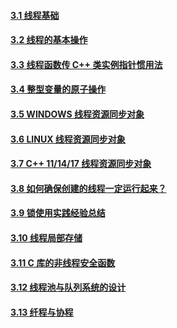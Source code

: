 #### [3.1 线程基础](https://github.com/834810071/note/blob/master/C%2B%2B%20%E5%A4%9A%E7%BA%BF%E7%A8%8B%E7%BC%96%E7%A8%8B%E7%B2%BE%E9%AB%93%E4%B8%93%E9%A2%98%E4%BB%8B%E7%BB%8D/3.1%20%E7%BA%BF%E7%A8%8B%E5%9F%BA%E7%A1%80.md)

#### [3.2 线程的基本操作](https://github.com/834810071/note/blob/master/C%2B%2B%20%E5%A4%9A%E7%BA%BF%E7%A8%8B%E7%BC%96%E7%A8%8B%E7%B2%BE%E9%AB%93%E4%B8%93%E9%A2%98%E4%BB%8B%E7%BB%8D/02.md)

#### [3.3 线程函数传 C++ 类实例指针惯用法](https://github.com/834810071/note/blob/master/C%2B%2B%20%E5%A4%9A%E7%BA%BF%E7%A8%8B%E7%BC%96%E7%A8%8B%E7%B2%BE%E9%AB%93%E4%B8%93%E9%A2%98%E4%BB%8B%E7%BB%8D/03.md)

#### [3.4 整型变量的原子操作](https://github.com/834810071/note/blob/master/C%2B%2B%20%E5%A4%9A%E7%BA%BF%E7%A8%8B%E7%BC%96%E7%A8%8B%E7%B2%BE%E9%AB%93%E4%B8%93%E9%A2%98%E4%BB%8B%E7%BB%8D/04.md)

#### [3.5 WINDOWS 线程资源同步对象](https://github.com/834810071/note/blob/master/C%2B%2B%20%E5%A4%9A%E7%BA%BF%E7%A8%8B%E7%BC%96%E7%A8%8B%E7%B2%BE%E9%AB%93%E4%B8%93%E9%A2%98%E4%BB%8B%E7%BB%8D/05.md)

#### [3.6 LINUX 线程资源同步对象](https://github.com/834810071/note/blob/master/C%2B%2B%20%E5%A4%9A%E7%BA%BF%E7%A8%8B%E7%BC%96%E7%A8%8B%E7%B2%BE%E9%AB%93%E4%B8%93%E9%A2%98%E4%BB%8B%E7%BB%8D/06.md)

#### [3.7 C++ 11/14/17 线程资源同步对象](https://github.com/834810071/note/blob/master/C%2B%2B%20%E5%A4%9A%E7%BA%BF%E7%A8%8B%E7%BC%96%E7%A8%8B%E7%B2%BE%E9%AB%93%E4%B8%93%E9%A2%98%E4%BB%8B%E7%BB%8D/07.md)

#### [3.8 如何确保创建的线程一定运行起来？](https://github.com/834810071/note/blob/master/C%2B%2B%20%E5%A4%9A%E7%BA%BF%E7%A8%8B%E7%BC%96%E7%A8%8B%E7%B2%BE%E9%AB%93%E4%B8%93%E9%A2%98%E4%BB%8B%E7%BB%8D/08.md)

#### [3.9 锁使用实践经验总结](https://github.com/834810071/note/blob/master/C%2B%2B%20%E5%A4%9A%E7%BA%BF%E7%A8%8B%E7%BC%96%E7%A8%8B%E7%B2%BE%E9%AB%93%E4%B8%93%E9%A2%98%E4%BB%8B%E7%BB%8D/09.md)

#### [3.10 线程局部存储](https://github.com/834810071/note/blob/master/C%2B%2B%20%E5%A4%9A%E7%BA%BF%E7%A8%8B%E7%BC%96%E7%A8%8B%E7%B2%BE%E9%AB%93%E4%B8%93%E9%A2%98%E4%BB%8B%E7%BB%8D/10.md)

#### [3.11 C 库的非线程安全函数](https://github.com/834810071/note/blob/master/C%2B%2B%20%E5%A4%9A%E7%BA%BF%E7%A8%8B%E7%BC%96%E7%A8%8B%E7%B2%BE%E9%AB%93%E4%B8%93%E9%A2%98%E4%BB%8B%E7%BB%8D/11.md)

#### [3.12 线程池与队列系统的设计](https://github.com/834810071/note/blob/master/C%2B%2B%20%E5%A4%9A%E7%BA%BF%E7%A8%8B%E7%BC%96%E7%A8%8B%E7%B2%BE%E9%AB%93%E4%B8%93%E9%A2%98%E4%BB%8B%E7%BB%8D/12.md)

#### [3.13 纤程与协程](https://github.com/834810071/note/blob/master/C%2B%2B%20%E5%A4%9A%E7%BA%BF%E7%A8%8B%E7%BC%96%E7%A8%8B%E7%B2%BE%E9%AB%93%E4%B8%93%E9%A2%98%E4%BB%8B%E7%BB%8D/13.md)